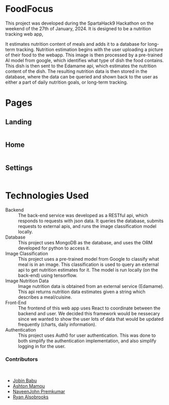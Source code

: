 <h1>FoodFocus</h1>
<p>
  This project was developed during the SpartaHack9 Hackathon on the weekend of the 27th of January, 2024.
  It is designed to be a nutrition tracking web app,
  
  It estimates nutrition content of meals and adds it to a database for long-term tracking.
  Nutrition estimation begins with the user uploading a picture of their food to the webapp.
  This image is then processed by a pre-trained AI model from google, which identifies what type of dish the food contains.
  This dish is then sent to the Edamame api, which estimates the nutrition content of the dish.
  The resulting nutrition data is then stored in the database, where the data can be queried and
  shown back to the user as either a part of daily nutrition goals, or long-term tracking.
</p>

<h1>Pages</h1>
<h2>Landing</h2>
<img href="/demo/landing.webp">
<h2>Home</h2>
<img href="/demo/home.webp">
<h2>Settings</h2>
<img href="/demo/settings.webp">

<h1>Technologies Used</h1>
<dl>
  <dt>Backend</dt>
  <dd>
    The back-end service was developed as a RESTful api, which responds to requests with json data.
    It queries the database, submits requests to external apis, and runs the image classification model locally.
  </dd>
  <dt>Database</dt>
  <dd>
    This project uses MongoDB as the database, and uses the ORM developed for python to access it.
  </dd>
  <dt>Image Classification</dt>
  <dd>
    This project uses a pre-trained model from Google to classify what meal is in an image.
    This classification is used to query an external api to get nutrition estimates for it.
    The model is run locally (on the back-end) using tensorflow.
  </dd>
  <dt>Image Nutrition Data</dt>
  <dd>
    Image nutrition data is obtained from an external service (Edamame). This api returns
    nutrition data estimates given a string which describes a meal/cuisine.
  </dd>
  <dt>Front-End</dt>
  <dd>
    The frontend of this web app uses React to coordinate between the backend and user.
    We decided this framework would be nessecary since we wanted to show the user lots of
    data that would be updated frequently (charts, daily information).
  </dd>
  <dt>Authentication</dt>
  <dd>
    This project uses Auth0 for user authentication. This was done to both simplify the authentication implementation, 
    and also simplify logging in for the user.
  </dd>
</dl>

<h3>Contributors</h3>
<br>
<ul>
  <li><a href="https://github.com/jobin-b">Jobin Babu </a></li>
  <li><a href="https://github.com/banana2244">Ashton Mamou </a></li>
  <li><a href="https://github.com/NaveenJohnPremkumar">NaveenJohn Premkumar </a></li>
  <li><a href="https://github.com/RyanA3">Ryan Alsobrooks </a></li>
</ul>
